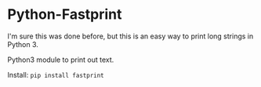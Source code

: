 # Python-Fastprint
I'm sure this was done before, but this is an easy way to print long strings in Python 3. 

Python3 module to print out text.

Install:
`pip install fastprint`
